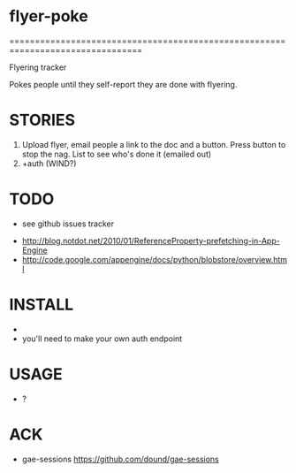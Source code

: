flyer-poke
================================================================================
================================================================================

Flyering tracker

Pokes people until they self-report they are done with flyering.


STORIES
================================================================================
1. Upload flyer, email people a link to the doc and a button. Press button to
   stop the nag. List to see who's done it (emailed out)
2. +auth (WIND?)


TODO
================================================================================
 * see github issues tracker

 - http://blog.notdot.net/2010/01/ReferenceProperty-prefetching-in-App-Engine
 - http://code.google.com/appengine/docs/python/blobstore/overview.html

INSTALL
================================================================================
 * 
 * you'll need to make your own auth endpoint

USAGE
================================================================================
 * ?

ACK
================================================================================
 * gae-sessions <https://github.com/dound/gae-sessions>